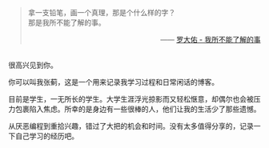 > 拿一支铅笔，画一个真理，那是个什么样的字？  
> 那是我所不能了解的事。  
> <p align="right">—— <a href="https://music.163.com/#/song?id=109219">罗大佑 - 我所不能了解的事</a></p> 
   
<br>
很高兴见到你。  

你可以叫我张蓟，这是一个用来记录我学习过程和日常闲话的博客。

目前是学生，一无所长的学生。大学生涯浮光掠影而又轻松惬意，却偶尔也会被压力包裹陷入焦虑。所幸的是身边有一些很棒的人，他们让我的生活少了那些遗憾。

从厌恶编程到重拾兴趣，错过了大把的机会和时间。没有太多值得分享的，记录一下自己学习的经历吧。


